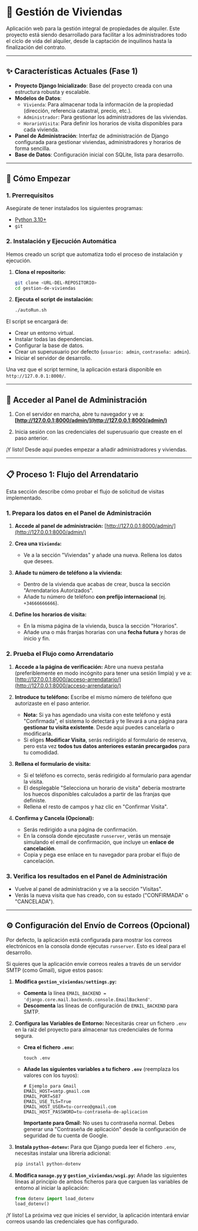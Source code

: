 # 🏡 Gestión de Viviendas

Aplicación web para la gestión integral de propiedades de alquiler. Este proyecto está siendo desarrollado para facilitar a los administradores todo el ciclo de vida del alquiler, desde la captación de inquilinos hasta la finalización del contrato.

---

## ✨ Características Actuales (Fase 1)

*   **Proyecto Django Inicializado**: Base del proyecto creada con una estructura robusta y escalable.
*   **Modelos de Datos**:
    *   `Vivienda`: Para almacenar toda la información de la propiedad (dirección, referencia catastral, precio, etc.).
    *   `Administrador`: Para gestionar los administradores de las viviendas.
    *   `HorarioVisita`: Para definir los horarios de visita disponibles para cada vivienda.
*   **Panel de Administración**: Interfaz de administración de Django configurada para gestionar viviendas, administradores y horarios de forma sencilla.
*   **Base de Datos**: Configuración inicial con SQLite, lista para desarrollo.

---

## 🚀 Cómo Empezar

### 1. Prerrequisitos

Asegúrate de tener instalados los siguientes programas:
*   [Python 3.10+](https://www.python.org/downloads/)
*   `git`

### 2. Instalación y Ejecución Automática

Hemos creado un script que automatiza todo el proceso de instalación y ejecución.

1.  **Clona el repositorio:**
    ```bash
    git clone <URL-DEL-REPOSITORIO>
    cd gestion-de-viviendas
    ```

2.  **Ejecuta el script de instalación:**
    ```bash
    ./autoRun.sh
    ```

El script se encargará de:
*   Crear un entorno virtual.
*   Instalar todas las dependencias.
*   Configurar la base de datos.
*   Crear un superusuario por defecto (`usuario: admin`, `contraseña: admin`).
*   Iniciar el servidor de desarrollo.

Una vez que el script termine, la aplicación estará disponible en `http://127.0.0.1:8000/`.

---

## 🔑 Acceder al Panel de Administración

1.  Con el servidor en marcha, abre tu navegador y ve a:
    **[http://127.0.0.1:8000/admin/](http://127.0.0.1:8000/admin/)**

2.  Inicia sesión con las credenciales del superusuario que creaste en el paso anterior.

¡Y listo! Desde aquí puedes empezar a añadir administradores y viviendas.

---

## 📋 Proceso 1: Flujo del Arrendatario

Esta sección describe cómo probar el flujo de solicitud de visitas implementado.

### 1. Prepara los datos en el Panel de Administración

1.  **Accede al panel de administración:**
    [http://127.0.0.1:8000/admin/](http://127.0.0.1:8000/admin/)

2.  **Crea una `Vivienda`:**
    *   Ve a la sección "Viviendas" y añade una nueva. Rellena los datos que desees.

3.  **Añade tu número de teléfono a la vivienda:**
    *   Dentro de la vivienda que acabas de crear, busca la sección "Arrendatarios Autorizados".
    *   Añade tu número de teléfono **con prefijo internacional** (ej. `+34666666666`).

4.  **Define los horarios de visita:**
    *   En la misma página de la vivienda, busca la sección "Horarios".
    *   Añade una o más franjas horarias con una **fecha futura** y horas de inicio y fin.

### 2. Prueba el Flujo como Arrendatario

1.  **Accede a la página de verificación:**
    Abre una nueva pestaña (preferiblemente en modo incógnito para tener una sesión limpia) y ve a:
    [http://127.0.0.1:8000/acceso-arrendatario/](http://127.0.0.1:8000/acceso-arrendatario/)

2.  **Introduce tu teléfono:**
    Escribe el mismo número de teléfono que autorizaste en el paso anterior.

    *   **Nota:** Si ya has agendado una visita con este teléfono y está "Confirmada", el sistema lo detectará y te llevará a una página para **gestionar tu visita existente**. Desde aquí puedes cancelarla o modificarla.
    *   Si eliges **Modificar Visita**, serás redirigido al formulario de reserva, pero esta vez **todos tus datos anteriores estarán precargados** para tu comodidad.

3.  **Rellena el formulario de visita:**
    *   Si el teléfono es correcto, serás redirigido al formulario para agendar la visita.
    *   El desplegable "Selecciona un horario de visita" debería mostrarte los huecos disponibles calculados a partir de las franjas que definiste.
    *   Rellena el resto de campos y haz clic en "Confirmar Visita".

4.  **Confirma y Cancela (Opcional):**
    *   Serás redirigido a una página de confirmación.
    *   En la consola donde ejecutaste `runserver`, verás un mensaje simulando el email de confirmación, que incluye un **enlace de cancelación**.
    *   Copia y pega ese enlace en tu navegador para probar el flujo de cancelación.

### 3. Verifica los resultados en el Panel de Administración

*   Vuelve al panel de administración y ve a la sección "Visitas".
*   Verás la nueva visita que has creado, con su estado ("CONFIRMADA" o "CANCELADA").

---

## ⚙️ Configuración del Envío de Correos (Opcional)

Por defecto, la aplicación está configurada para mostrar los correos electrónicos en la consola donde ejecutas `runserver`. Esto es ideal para el desarrollo.

Si quieres que la aplicación envíe correos reales a través de un servidor SMTP (como Gmail), sigue estos pasos:

1.  **Modifica `gestion_viviendas/settings.py`:**
    *   **Comenta** la línea `EMAIL_BACKEND = 'django.core.mail.backends.console.EmailBackend'`.
    *   **Descomenta** las líneas de configuración de `EMAIL_BACKEND` para SMTP.

2.  **Configura las Variables de Entorno:**
    Necesitarás crear un fichero `.env` en la raíz del proyecto para almacenar tus credenciales de forma segura.

    *   **Crea el fichero `.env`:**
        ```
        touch .env
        ```

    *   **Añade las siguientes variables a tu fichero `.env`** (reemplaza los valores con los tuyos):
        ```
        # Ejemplo para Gmail
        EMAIL_HOST=smtp.gmail.com
        EMAIL_PORT=587
        EMAIL_USE_TLS=True
        EMAIL_HOST_USER=tu-correo@gmail.com
        EMAIL_HOST_PASSWORD=tu-contraseña-de-aplicacion
        ```
        **Importante para Gmail:** No uses tu contraseña normal. Debes generar una "Contraseña de aplicación" desde la configuración de seguridad de tu cuenta de Google.

3.  **Instala `python-dotenv`:**
    Para que Django pueda leer el fichero `.env`, necesitas instalar una librería adicional:
    ```bash
    pip install python-dotenv
    ```

4.  **Modifica `manage.py` y `gestion_viviendas/wsgi.py`:**
    Añade las siguientes líneas al principio de ambos ficheros para que carguen las variables de entorno al iniciar la aplicación:
    ```python
    from dotenv import load_dotenv
    load_dotenv()
    ```

¡Y listo! La próxima vez que inicies el servidor, la aplicación intentará enviar correos usando las credenciales que has configurado.